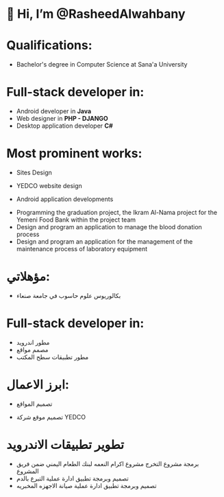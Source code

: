# 👋 Hi, I’m @RasheedAlwahbany
# Qualifications:
- Bachelor's degree in Computer Science at Sana'a University 

# Full-stack developer in:
- Android developer in **Java** 
- Web designer in **PHP - DJANGO**
- Desktop application developer **C#** 

# Most prominent works:  
* Sites Design
- YEDCO website design 

* Android application developments 
- Programming the graduation project, the Ikram Al-Nama project for the Yemeni Food Bank within the project team 
- Design and program an application to manage the blood donation process
- Design and program an application for the management of the maintenance process of laboratory equipment


# مؤهلاتي:

- بكالوريوس علوم حاسوب في جامعة صنعاء

# Full-stack developer in:
 
- مطور اندرويد
- مصمم مواقع
- مطور تطبيقات سطح المكتب

# ابرز الاعمال:
* تصميم المواقع
- تصميم موقع شركة YEDCO 
# تطوير تطبيقات الاندرويد

- برمجة مشروع التخرج مشروع اكرام النعمه لبنك الطعام اليمني ضمن فريق المشروع
- تصميم وبرمجة تطبيق ادارة عملية التبرع بالدم
- تصميم وبرمجة تطبيق ادارة عملية صيانة الاجهزه المخبريه

<!---
RasheedAlwahbany/RasheedAlwahbany is a ✨ special ✨ repository because its `README.md` (this file) appears on your GitHub profile.
You can click the Preview link to take a look at your changes.
--->
